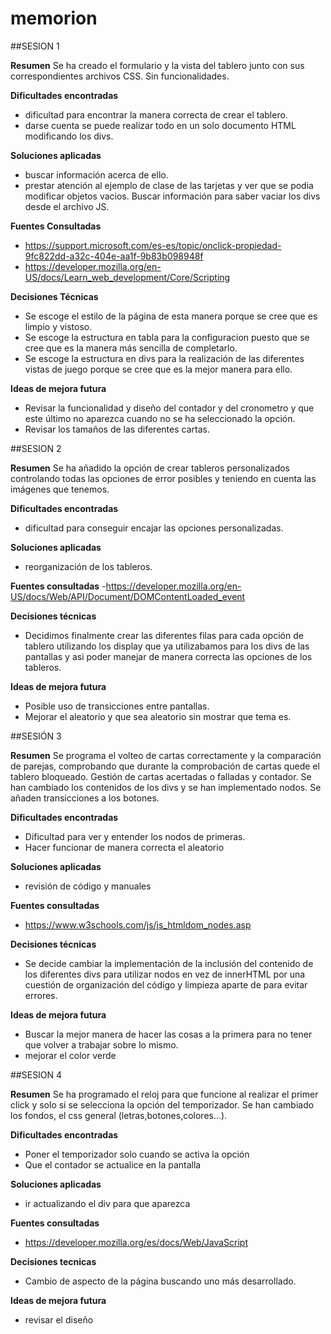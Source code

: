 # memorion

##SESION 1

**Resumen**
Se ha creado el formulario y la vista del tablero junto con sus correspondientes archivos CSS. Sin funcionalidades.

**Dificultades encontradas**
- dificultad para encontrar la manera correcta de crear el tablero.
- darse cuenta se puede realizar todo en un solo documento HTML modificando los divs.

**Soluciones aplicadas**
- buscar información acerca de ello.
- prestar atención al ejemplo de clase de las tarjetas y ver que se podia modificar objetos vacios. Buscar información para saber vaciar los divs desde el archivo JS.

**Fuentes Consultadas**
- https://support.microsoft.com/es-es/topic/onclick-propiedad-9fc822dd-a32c-404e-aa1f-9b83b098948f
- https://developer.mozilla.org/en-US/docs/Learn_web_development/Core/Scripting

**Decisiones Técnicas**
- Se escoge el estilo de la página de esta manera porque se cree que es limpio y vistoso.
- Se escoge la estructura en tabla para la configuracion puesto que se cree que es la manera más sencilla de completarlo.
- Se escoge la estructura en divs para la realización de las diferentes vistas de juego porque se cree que es la mejor manera para ello.

**Ideas de mejora futura**
- Revisar la funcionalidad y diseño del contador y del cronometro y que este último no aparezca cuando no se ha seleccionado la opción.
- Revisar los tamaños de las diferentes cartas.



##SESION 2

**Resumen**
Se ha añadido la opción de crear tableros personalizados controlando todas las opciones de error posibles y teniendo en cuenta las imágenes que tenemos.

**Dificultades encontradas**
- dificultad para conseguir encajar las opciones personalizadas.

**Soluciones aplicadas**
- reorganización de los tableros.

**Fuentes consultadas**
-https://developer.mozilla.org/en-US/docs/Web/API/Document/DOMContentLoaded_event

**Decisiones técnicas**
- Decidimos finalmente crear las diferentes filas para cada opción de tablero utilizando los display que ya utilizabamos para los divs de las pantallas y asi poder manejar de manera correcta las opciones de los tableros.

**Ideas de mejora futura**
- Posible uso de transicciones entre pantallas.
- Mejorar el aleatorio y que sea aleatorio sin mostrar que tema es.



##SESIÓN 3

**Resumen**
Se programa el volteo de cartas correctamente y la comparación de parejas, comprobando que durante la comprobación de cartas quede el tablero bloqueado. Gestión de cartas acertadas o falladas y contador. Se han cambiado los contenidos de los divs y se han implementado nodos. Se añaden transicciones a los botones.

**Dificultades encontradas**
- Dificultad para ver y entender los nodos de primeras.
- Hacer funcionar de manera correcta el aleatorio

**Soluciones aplicadas**
- revisión de código y manuales

**Fuentes consultadas**
- https://www.w3schools.com/js/js_htmldom_nodes.asp

**Decisiones técnicas**
- Se decide cambiar la implementación de la inclusión del contenido de los diferentes divs para utilizar nodos en vez de innerHTML por una cuestión de organización del código y limpieza aparte de para evitar errores.

**Ideas de mejora futura**
- Buscar la mejor manera de hacer las cosas a la primera para no tener que volver a trabajar sobre lo mismo.
- mejorar el color verde



##SESION 4

**Resumen**
Se ha programado el reloj para que funcione al realizar el primer click y solo si se selecciona la opción del temporizador. Se han cambiado los fondos, el css general (letras,botones,colores...). 

**Dificultades encontradas**
- Poner el temporizador solo cuando se activa la opción
- Que el contador se actualice en la pantalla

**Soluciones aplicadas**
- ir actualizando el div para que aparezca

**Fuentes consultadas**
- https://developer.mozilla.org/es/docs/Web/JavaScript

**Decisiones tecnicas**
- Cambio de aspecto de la página buscando uno más desarrollado.

**Ideas de mejora futura**
- revisar el diseño
